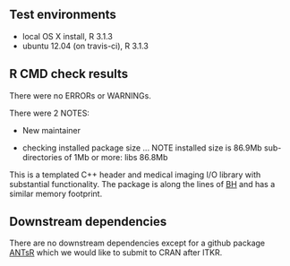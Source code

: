 ## Test environments
* local OS X install, R 3.1.3
* ubuntu 12.04 (on travis-ci), R 3.1.3

## R CMD check results
There were no ERRORs or WARNINGs.

There were 2 NOTES:

* New maintainer

* checking installed package size ... NOTE
  installed size is 86.9Mb
  sub-directories of 1Mb or more:
    libs  86.8Mb

This is a templated C++ header and medical imaging I/O library with substantial functionality. The package is along the lines of [BH](http://cran.r-project.org/web/packages/BH/index.html) and has a similar memory footprint.

## Downstream dependencies
There are no downstream dependencies except for a github package [ANTsR](https://github.com/stnava/ANTsRCran) which we would like to submit to CRAN after ITKR.
